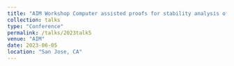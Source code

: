 ```yaml
---
title: "AIM Workshop Computer assisted proofs for stability analysis of nonlinear waves"
collection: talks
type: "Conference" 
permalink: /talks/2023talk5
venue: "AIM"
date: 2023-06-05
location: "San Jose, CA"
---
```

